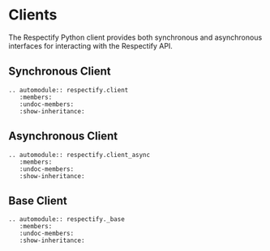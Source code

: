 # Clients

The Respectify Python client provides both synchronous and asynchronous interfaces for interacting with the Respectify API.

## Synchronous Client

```{eval-rst}
.. automodule:: respectify.client
   :members:
   :undoc-members:
   :show-inheritance:
```

## Asynchronous Client

```{eval-rst}
.. automodule:: respectify.client_async
   :members:
   :undoc-members:
   :show-inheritance:
```

## Base Client

```{eval-rst}
.. automodule:: respectify._base
   :members:
   :undoc-members:
   :show-inheritance:
```